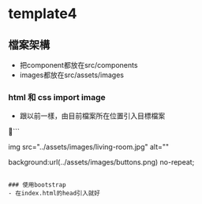 # template4

## 檔案架構
- 把component都放在src/components
- images都放在src/assets/images

### html 和 css import image
- 跟以前一樣，由目前檔案所在位置引入目標檔案


```

img src="../assets/images/living-room.jpg" alt=""

background:url(../assets/images/buttons.png) no-repeat;

```

### 使用bootstrap
- 在index.html的head引入就好
